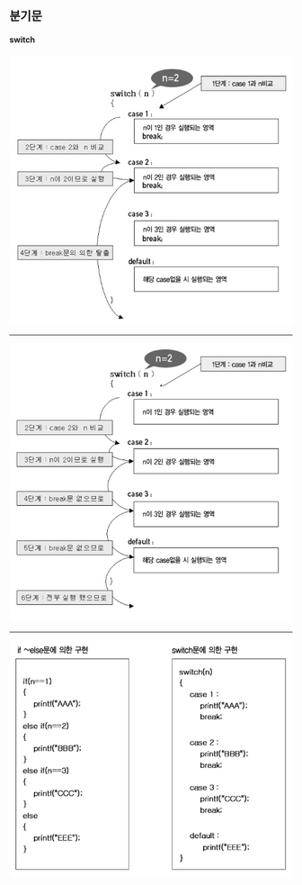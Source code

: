 ## 분기문
#### switch

<p align="center">
  <img src="../Image/switch_01.png" alt="switch">
</p>

---

<p align="center">
  <img src="../Image/switch_02.png" alt="switch">
</p>

---

<p align="center">
  <img src="../Image/switch_03.png" alt="switch">
</p>
